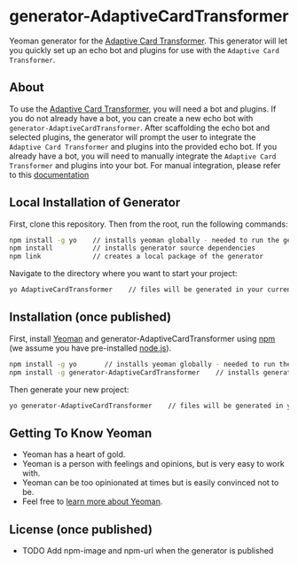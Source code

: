 # generator-AdaptiveCardTransformer

Yeoman generator for the [Adaptive Card Transformer](https://github.com/retaildevcrews/AdaptiveCardTransformer). This generator will let you quickly set up an echo bot and plugins for use with the `Adaptive Card Transformer`.

## About

To use the [Adaptive Card Transformer](https://github.com/retaildevcrews/AdaptiveCardTransformer), you will need a bot and plugins. If you do not already have a bot, you can create a new echo bot with `generator-AdaptiveCardTransformer`. After scaffolding the echo bot and selected plugins, the generator will prompt the user to integrate the `Adaptive Card Transformer` and plugins into the provided echo bot. If you already have a bot, you will need to manually integrate the `Adaptive Card Transformer` and plugins into your bot. For manual integration, please refer to this [documentation](https://github.com/retaildevcrews/AdaptiveCardTransformer/blob/main/docs/HowToIntegrate.md)

## Local Installation of Generator

First, clone this repository. Then from the root, run the following commands:

```bash
npm install -g yo    // installs yeoman globally - needed to run the generator
npm install          // installs generator source dependencies
npm link             // creates a local package of the generator
```

Navigate to the directory where you want to start your project:

```bash
yo AdaptiveCardTransformer    // files will be generated in your current directory
```

## Installation (once published)

First, install [Yeoman](http://yeoman.io) and generator-AdaptiveCardTransformer using [npm](https://www.npmjs.com/) (we assume you have pre-installed [node.js](https://nodejs.org/)).

```bash
npm install -g yo       // installs yeoman globally - needed to run the generator
npm install -g generator-AdaptiveCardTransformer    // installs generator
```

Then generate your new project:

```bash
yo generator-AdaptiveCardTransformer    // files will be generated in your current directory
```

## Getting To Know Yeoman

- Yeoman has a heart of gold.
- Yeoman is a person with feelings and opinions, but is very easy to work with.
- Yeoman can be too opinionated at times but is easily convinced not to be.
- Feel free to [learn more about Yeoman](http://yeoman.io/).

## License (once published)

- TODO Add npm-image and npm-url when the generator is published
